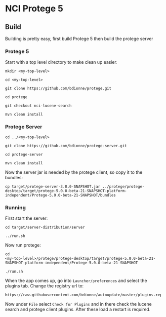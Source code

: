 # NCI Protege 5

## Build

Building is pretty easy, first build Protege 5 then build the protege
server

### Protege 5

Start with a top level directory to make clean up easier:

````
mkdir <my-top-level>

cd <my-top-level>

git clone https://github.com/bdionne/protege.git

cd protege

git checkout nci-lucene-search

mvn clean install

````

### Protege Server

````
cd ../<my-top-level>

git clone https://github.com/bdionne/protege-server.git

cd protege-server

mvn clean install
````

Now the server jar is needed by the protege client, so copy it to the
bundles:

````
cp target/protege-server-3.0.0-SNAPSHOT.jar ../protege/protege-desktop/target/protege-5.0.0-beta-21-SNAPSHOT-platform-independent/Protege-5.0.0-beta-21-SNAPSHOT/bundles
````

### Running

First start the server:

````
cd target/server-distribution/server

../run.sh
````

Now run protege:
````
cd
<my-top-level>/protege/protege-desktop/target/protege-5.0.0-beta-21-SNAPSHOT-platform-independent/Protege-5.0.0-beta-21-SNAPSHOT

./run.sh
````

When the app comes up, go into `Launcher/preferences` and select the
plugins tab. Change the registry url to:

````
https://raw.githubusercontent.com/bdionne/autoupdate/master/plugins.repository
````
Now under `File` select `Check for Plugins` and in there check the
lucene search and protege client plugins. After these load a restart
is required.
